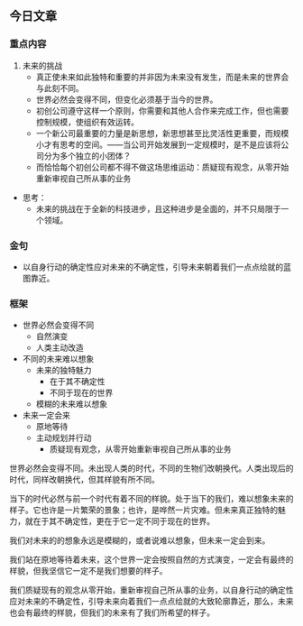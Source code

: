 ## 今日文章

### 重点内容

1. 未来的挑战
	- 真正使未来如此独特和重要的并非因为未来没有发生，而是未来的世界会与此刻不同。
	- 世界必然会变得不同，但变化必须基于当今的世界。
	- 初创公司遵守这样一个原则，你需要和其他人合作来完成工作，但也需要控制规模，使组织有效运转。
	- 一个新公司最重要的力量是新思想，新思想甚至比灵活性更重要，而规模小才有思考的空间。——当公司开始发展到一定规模时，是不是应该将公司分为多个独立的小团体？
	- 而恰恰每个初创公司都不得不做这场思维运动：质疑现有观念，从零开始重新审视自己所从事的业务

- 思考：
	- 未来的挑战在于全新的科技进步，且这种进步是全面的，并不只局限于一个领域。

### 金句

- 以自身行动的确定性应对未来的不确定性，引导未来朝着我们一点点绘就的蓝图靠近。

### 框架

- 世界必然会变得不同
	- 自然演变
	- 人类主动改造
- 不同的未来难以想象
	- 未来的独特魅力
		- 在于其不确定性
		- 不同于现在的世界
	- 模糊的未来难以想象
- 未来一定会来
	- 原地等待
	- 主动规划并行动
		- 质疑现有观念，从零开始重新审视自己所从事的业务


世界必然会变得不同。未出现人类的时代，不同的生物们改朝换代。人类出现后的时代，同样改朝换代，但其样貌有所不同。

当下的时代必然与前一个时代有着不同的样貌。处于当下的我们，难以想象未来的样子。它也许是一片繁荣的景象；也许，是哗然一片灾难。但未来真正独特的魅力，就在于其不确定性，更在于它一定不同于现在的世界。

我们对未来的的想象永远是模糊的，或者说难以想象，但未来一定会到来。

我们站在原地等待着未来，这个世界一定会按照自然的方式演变，一定会有最终的样貌，但我坚信它一定不是我们想要的样子。

我们质疑现有的观念从零开始，重新审视自己所从事的业务，以自身行动的确定性应对未来的不确定性，引导未来向着我们一点点绘就的大致轮廓靠近，那么，未来也会有最终的样貌，但我们的未来有了我们所希望的样子。